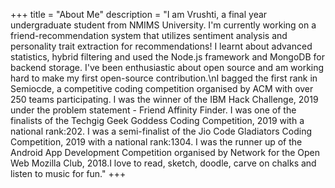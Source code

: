 +++
title = "About Me"
description = "I am Vrushti, a final year undergraduate student from NMIMS University. I'm currently working on a friend-recommendation system that utilizes sentiment analysis and personality trait extraction for recommendations!  I learnt about advanced statistics, hybrid filtering and used the Node.js framework and MongoDB for backend storage. I've been enthusiastic about open source and am working hard to make my first open-source contribution.\nI bagged the first rank in Semiocde, a competitive coding competition organised by ACM with over 250 teams participating. I was the winner of the IBM Hack Challenge, 2019 under the problem statement - Friend Affinity Finder. I was one of the finalists of the Techgig Geek Goddess Coding Competition, 2019 with a national rank:202. I was a semi-finalist of the Jio Code Gladiators Coding Competition, 2019 with a national rank:1304. I was the runner up of the Android App Development Competition organised by Network for the Open Web Mozilla Club, 2018.I love to read, sketch, doodle, carve on chalks and listen to music for fun."
+++

